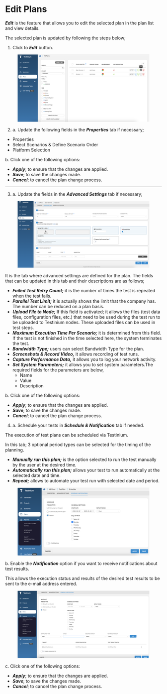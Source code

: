 # Edit Plans

_**Edit**_ is the feature that allows you to edit the selected plan in the plan list and view details.

The selected plan is updated by following the steps below;

1. Click to _**Edit**_ button.

<figure><img src="../../.gitbook/assets/Screenshot 2025-02-04 at 16.52.34.png" alt=""><figcaption></figcaption></figure>

2. a.  Update the following fields in the _**Properties**_ tab if necessary;

* Properties
* Select Scenarios & Define Scenario Order
* Platform Selection

&#x20;    &#x20;

&#x20;b.  Click one of the following options:

* _**Apply**_; to ensure that the changes are applied.
* _**Save**_; to save the changes made.
* _**Cancel**_; to cancel the plan change process.



***

3. a. Update the fields in the _**Advanced Settings**_ tab if necessary;

<figure><img src="../../.gitbook/assets/Screenshot 2025-02-04 at 16.57.50.png" alt=""><figcaption></figcaption></figure>

It is the tab where advanced settings are defined for the plan. The fields that can be updated in this tab and their descriptions are as follows;

* _**Failed Test Retry Count;**_ it is the number of times the test is repeated when the test fails.&#x20;
* _**Parallel Test Limit;**_ it is actually shows the limit that the company has. The number can be reduced on a plan basis.&#x20;
* _**Upload File to Node;**_ If this field is activated; it allows the files (test data files, configuration files, etc.) that need to be used during the test run to be uploaded to Testinium nodes. These uploaded files can be used in test steps.
* _**Maximum Execution Time Per Scenario;**_ it is determined from this field. If the test is not finished in the time selected here, the system terminates the test. &#x20;
* _**Bandwidth Type;**_ users can select Bandwidth Type for the plan.&#x20;
* _**Screenshots & Record Video,**_ it  allows recording of test runs.
* _**Capture Performance Data,**_ it allows you to log your network activity.
* _**Set System Parameters;**_ it allows you to set system parameters.The required fields for the parameters are below,
  * Name
  * Value
  * Description

&#x20; b.  Click one of the following options:

* _**Apply**_; to ensure that the changes are applied.
* _**Save**_; to save the changes made.
* _**Cancel**_; to cancel the plan change process.

4. a. Schedule your tests in _**Schedule & Notification**_ tab if needed.

&#x20;      The execution of test plans can be scheduled via Testinium.&#x20;

&#x20;      In this tab; 3 optional period types can be selected for the timing of the planning.

* &#x20;_**Manually run this plan;**_ is the option selected to run the test manually by the user at the desired time.
* &#x20;_**Automatically run this plan;**_ allows your test to run automatically at the selected date and time.
* &#x20;_**Repeat;**_ allows to automate your test run with selected date and period.

<figure><img src="../../.gitbook/assets/Screenshot 2025-02-06 at 08.46.47.png" alt=""><figcaption></figcaption></figure>

&#x20;b. Enable the _**Notification**_ option if you want to receive notifications about test results.&#x20;

This allows the execution status and results of the desired test results to be sent to the e-mail address entered.

<figure><img src="../../.gitbook/assets/Screenshot 2025-02-06 at 08.49.19.png" alt=""><figcaption></figcaption></figure>

&#x20; c. Click one of the following options:

* _**Apply**_; to ensure that the changes are applied.
* _**Save**_; to save the changes made.
* _**Cancel**_; to cancel the plan change process.



